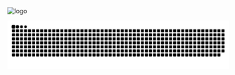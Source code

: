 <img src="https://cdn.discordapp.com/attachments/940811305865072663/1342275668653641768/WESLLEY.png?ex=67c04b61&is=67bef9e1&hm=66569dde45a85f70235bd2e5fb0bbc02890216d322571543ac5de8a9ea82af1b&" alt="logo">

![GitHub Snake](https://github.com/Platane/snk/raw/output/github-contribution-grid-snake.svg)
